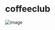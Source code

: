# coffeeclub

![image](https://drive.google.com/uc?export=view$id=1comI776ZZTVkidb9KQzwlo_apzQ4nPAP)
